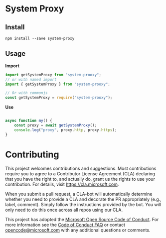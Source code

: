 # System Proxy

## Install

```
npm install --save system-proxy
```

## Usage

**Import**
```js
import getSystemProxy from "system-prooxy";
// or with named import
import { getSystemProxy } from "system-prooxy";

// Or with commonjs
const getSystemProxy = require("system-prooxy");
```

**Use**
```js

async function my() {
    const proxy = await getSystemProxy();
    console.log("proxy", proxy.http, proxy.https);
}
```


# Contributing

This project welcomes contributions and suggestions.  Most contributions require you to agree to a
Contributor License Agreement (CLA) declaring that you have the right to, and actually do, grant us
the rights to use your contribution. For details, visit https://cla.microsoft.com.

When you submit a pull request, a CLA-bot will automatically determine whether you need to provide
a CLA and decorate the PR appropriately (e.g., label, comment). Simply follow the instructions
provided by the bot. You will only need to do this once across all repos using our CLA.

This project has adopted the [Microsoft Open Source Code of Conduct](https://opensource.microsoft.com/codeofconduct/).
For more information see the [Code of Conduct FAQ](https://opensource.microsoft.com/codeofconduct/faq/) or
contact [opencode@microsoft.com](mailto:opencode@microsoft.com) with any additional questions or comments.
